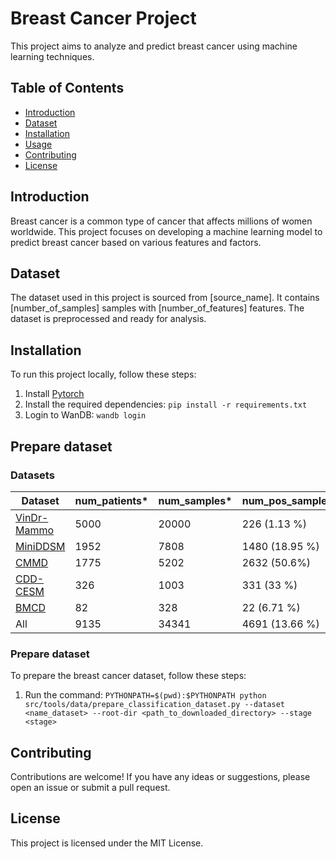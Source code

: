 # Breast Cancer Project

This project aims to analyze and predict breast cancer using machine learning techniques.

## Table of Contents

- [Introduction](#introduction)
- [Dataset](#dataset)
- [Installation](#installation)
- [Usage](#usage)
- [Contributing](#contributing)
- [License](#license)

## Introduction

Breast cancer is a common type of cancer that affects millions of women worldwide. This project focuses on developing a machine learning model to predict breast cancer based on various features and factors.

## Dataset

The dataset used in this project is sourced from [source_name]. It contains [number_of_samples] samples with [number_of_features] features. The dataset is preprocessed and ready for analysis.

## Installation

To run this project locally, follow these steps:

1. Install [Pytorch](https://pytorch.org/get-started/locally/)
1. Install the required dependencies: `pip install -r requirements.txt`
1. Login to WanDB: `wandb login`

## Prepare dataset
### Datasets
| Dataset     | num_patients* | num_samples* | num_pos_samples* | 
|-------------|---------------|--------------|------------------|
| [VinDr-Mammo](https://physionet.org/content/vindr-mammo/1.0.0/) | 5000          | 20000        | 226 (1.13 %)     | 
| [MiniDDSM](https://www.kaggle.com/datasets/cheddad/miniddsm2)   | 1952          | 7808         | 1480 (18.95 %)   |
| [CMMD](https://wiki.cancerimagingarchive.net/pages/viewpage.action?pageId=70230508)        | 1775          | 5202         | 2632 (50.6%)     |
| [CDD-CESM](https://wiki.cancerimagingarchive.net/pages/viewpage.action?pageId=109379611)    | 326           | 1003         | 331 (33 %)       | 
| [BMCD](https://zenodo.org/record/5036062)        | 82            | 328          | 22 (6.71 %)      | [1, 2]    |
| All         | 9135          | 34341        | 4691 (13.66 %)   |

### Prepare dataset
To prepare the breast cancer dataset, follow these steps:

1. Run the command: `PYTHONPATH=$(pwd):$PYTHONPATH python src/tools/data/prepare_classification_dataset.py --dataset <name_dataset> --root-dir <path_to_downloaded_directory> --stage <stage>`

## Contributing

Contributions are welcome! If you have any ideas or suggestions, please open an issue or submit a pull request.

## License

This project is licensed under the MIT License.